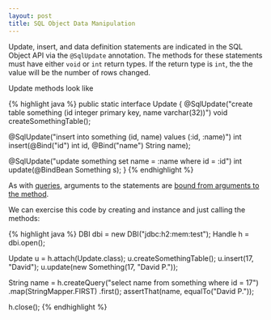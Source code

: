 ```yaml
---
layout: post
title: SQL Object Data Manipulation
---
```


Update, insert, and data definition statements are indicated in the SQL Object API via the <code>@SqlUpdate</code> annotation. The methods for these statements must have either <code>void</code> or <code>int</code> return types. If the return type is <code>int</code>, the the value will be the number of rows changed.

Update methods look like

{% highlight java %}
public static interface Update
{
  @SqlUpdate("create table something (id integer primary key, name varchar(32))")
  void createSomethingTable();

  @SqlUpdate("insert into something (id, name) values (:id, :name)")
  int insert(@Bind("id") int id, @Bind("name") String name);

  @SqlUpdate("update something set name = :name where id = :id")
  int update(@BindBean Something s);
}
{% endhighlight %}

As with [queries](/sql_object_api_queries/), arguments to the statements are [bound from arguments to the method](/sql_object_api_argument_binding). 

We can exercise this code by creating and instance and just calling the methods:

{% highlight java %}
DBI dbi = new DBI("jdbc:h2:mem:test");
Handle h = dbi.open();
        
Update u = h.attach(Update.class);
u.createSomethingTable();
u.insert(17, "David");
u.update(new Something(17, "David P."));

String name = h.createQuery("select name from something where id = 17")
    .map(StringMapper.FIRST)
    .first();
assertThat(name, equalTo("David P."));

h.close();
{% endhighlight %}
